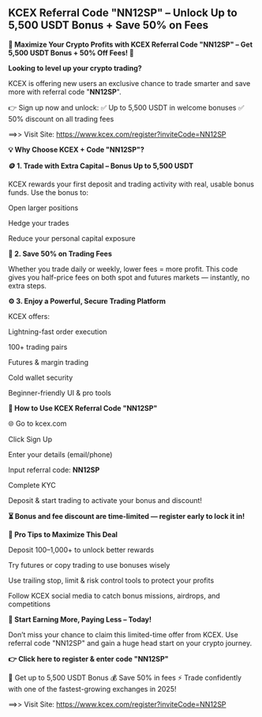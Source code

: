 ## KCEX Referral Code "NN12SP" – Unlock Up to 5,500 USDT Bonus + Save 50% on Fees

**🎯 Maximize Your Crypto Profits with KCEX Referral Code "NN12SP" – Get 5,500 USDT Bonus + 50% Off Fees! 🚀**

**Looking to level up your crypto trading?**

KCEX is offering new users an exclusive chance to trade smarter and save more with referral code "**NN12SP**".

👉 Sign up now and unlock:
✅ Up to 5,500 USDT in welcome bonuses
✅ 50% discount on all trading fees

==>> Visit Site: https://www.kcex.com/register?inviteCode=NN12SP

**💡 Why Choose KCEX + Code "NN12SP"?**

**🪙 1. Trade with Extra Capital – Bonus Up to 5,500 USDT**

KCEX rewards your first deposit and trading activity with real, usable bonus funds. Use the bonus to:

Open larger positions

Hedge your trades

Reduce your personal capital exposure

**💸 2. Save 50% on Trading Fees**

Whether you trade daily or weekly, lower fees = more profit.
This code gives you half-price fees on both spot and futures markets — instantly, no extra steps.

**⚙️ 3. Enjoy a Powerful, Secure Trading Platform**

KCEX offers:

Lightning-fast order execution

100+ trading pairs

Futures & margin trading

Cold wallet security

Beginner-friendly UI & pro tools

**📝 How to Use KCEX Referral Code "NN12SP"**

🌐 Go to kcex.com

Click Sign Up

Enter your details (email/phone)

Input referral code: **NN12SP**

Complete KYC

Deposit & start trading to activate your bonus and discount!

**⏳ Bonus and fee discount are time-limited — register early to lock it in!**

**🧠 Pro Tips to Maximize This Deal**

Deposit $100–$1,000+ to unlock better rewards

Try futures or copy trading to use bonuses wisely

Use trailing stop, limit & risk control tools to protect your profits

Follow KCEX social media to catch bonus missions, airdrops, and competitions

**🚀 Start Earning More, Paying Less – Today!**

Don’t miss your chance to claim this limited-time offer from KCEX.
Use referral code "NN12SP" and gain a huge head start on your crypto journey.

**👉 Click here to register & enter code "NN12SP"**

🎁 Get up to 5,500 USDT Bonus
💰 Save 50% in fees
⚡ Trade confidently with one of the fastest-growing exchanges in 2025!

==>> Visit Site: https://www.kcex.com/register?inviteCode=NN12SP
